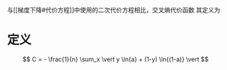 与[[梯度下降#代价方程]]中使用的二次代价方程相比，交叉熵代价函数
其定义为
# 定义
$$
C = - \frac{1}{n} 
\sum_x 
\vert
y \ln{a} + (1-y) \ln{(1-a)}
\vert
$$